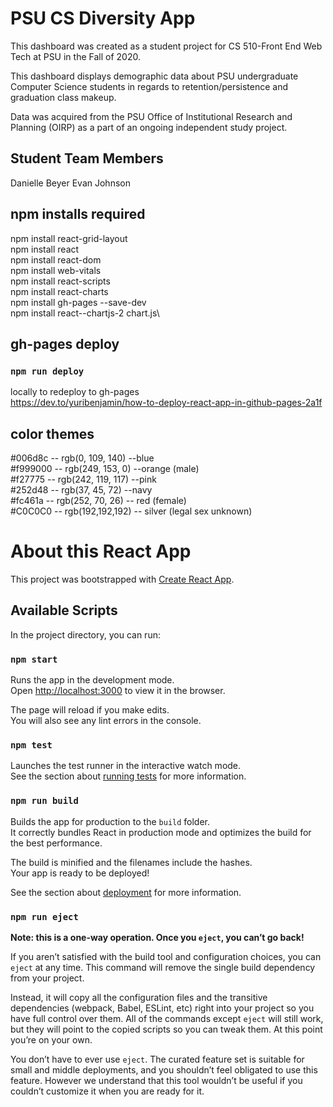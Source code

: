 # PSU CS Diversity App
This dashboard was created as a student project for 
CS 510-Front End Web Tech at PSU in the Fall of 2020.

This dashboard displays demographic data about PSU 
undergraduate Computer Science students in regards to 
retention/persistence and graduation class makeup.  

Data was acquired from the PSU Office of Institutional 
Research and Planning (OIRP) as a part of an ongoing 
independent study project.   

## Student Team Members
Danielle Beyer 
Evan Johnson

## npm installs required
npm install react-grid-layout\
npm install react\
npm install react-dom\
npm install web-vitals\
npm install react-scripts\
npm install react-charts\
npm install gh-pages --save-dev\
npm install react--chartjs-2 chart.js\

## gh-pages deploy
### `npm run deploy` 
locally to redeploy to gh-pages\
https://dev.to/yuribenjamin/how-to-deploy-react-app-in-github-pages-2a1f

## color themes
#006d8c -- rgb(0, 109, 140) --blue\
#f999000 -- rgb(249, 153, 0) --orange (male)\
#f27775 -- rgb(242, 119, 117) --pink\
#252d48 -- rgb(37, 45, 72) --navy\
#fc461a -- rgb(252, 70, 26) -- red (female)\
#C0C0C0 -- rgb(192,192,192) -- silver (legal sex unknown)

# About this React App

This project was bootstrapped with [Create React App](https://github.com/facebook/create-react-app).

## Available Scripts

In the project directory, you can run:

### `npm start`

Runs the app in the development mode.\
Open [http://localhost:3000](http://localhost:3000) to view it in the browser.

The page will reload if you make edits.\
You will also see any lint errors in the console.

### `npm test`

Launches the test runner in the interactive watch mode.\
See the section about [running tests](https://facebook.github.io/create-react-app/docs/running-tests) for more information.

### `npm run build`

Builds the app for production to the `build` folder.\
It correctly bundles React in production mode and optimizes the build for the best performance.

The build is minified and the filenames include the hashes.\
Your app is ready to be deployed!

See the section about [deployment](https://facebook.github.io/create-react-app/docs/deployment) for more information.

### `npm run eject`

**Note: this is a one-way operation. Once you `eject`, you can’t go back!**

If you aren’t satisfied with the build tool and configuration choices, you can `eject` at any time. This command will remove the single build dependency from your project.

Instead, it will copy all the configuration files and the transitive dependencies (webpack, Babel, ESLint, etc) right into your project so you have full control over them. All of the commands except `eject` will still work, but they will point to the copied scripts so you can tweak them. At this point you’re on your own.

You don’t have to ever use `eject`. The curated feature set is suitable for small and middle deployments, and you shouldn’t feel obligated to use this feature. However we understand that this tool wouldn’t be useful if you couldn’t customize it when you are ready for it.